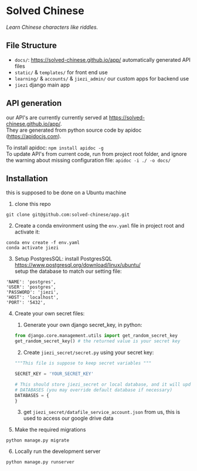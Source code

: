 # Solved Chinese

*Learn Chinese characters like riddles.*

## File Structure
- `docs/`: <https://solved-chinese.github.io/app/> automatically generated API files
- `static/` & `templates/` for front end use
-  `learning/` & `accounts/` & `jiezi_admin/` our custom apps for backend use
- `jiezi` django main app

## API generation
our API's are currently currently served at <https://solved-chinese.github.io/app/>.  
 They are generated from python source code by apidoc (<https://apidocjs.com>).  
 
 To install apidoc:   `npm install apidoc -g`  
 To update API's from current code, run from project root folder, and ignore the warning about missing configuration file: `apidoc -i ./ -o docs/` 

## Installation
this is supposed to be done on a Ubuntu machine
1. clone this repo
```shell script
git clone git@github.com:solved-chinese/app.git
```
2. Create a conda environment using the `env.yaml` file in project root and activate it:
```shell script
conda env create -f env.yaml
conda activate jiezi
```
3. Setup PostgresSQL:
install PostgresSQL <https://www.postgresql.org/download/linux/ubuntu/>  
setup the database to match our setting file:
```
'NAME': 'postgres',
'USER': 'postgres',
'PASSWORD': 'jiezi',
'HOST': 'localhost',
'PORT': '5432',
```

4. Create your own secret files:
    1. Generate your own django secret_key, in python:  
    
   ``` python
   from django.core.management.utils import get_random_secret_key  
   get_random_secret_key() # the returned value is your secret key
   ```  
   
    2. Create `jiezi_secret/secret.py` using your secret key:  
    
    ```python
   """This file is suppose to keep secret variables """
    
    SECRET_KEY = 'YOUR_SECRET_KEY'
    
    # This should store jiezi_secret or local database, and it will update setting
    # DATABASES (you may override default database if necessary)
    DATABASES = {
    }
   ```
   
   3. get `jiezi_secret/datafile_service_account.json` from us, this is used to access our google drive data 

5. Make the required migrations
```shell script
python manage.py migrate
```

6. Locally run the development server
```shell script
python manage.py runserver
```
